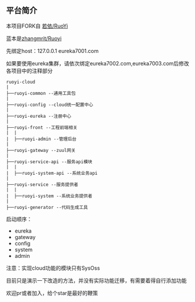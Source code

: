 ## 平台简介

本项目FORK自  [若依/RuoYi](https://gitee.com/y_project/RuoYi)

蓝本是[zhangmrit/Ruoyi](https://gitee.com/zhangmrit/RuoYi)

先绑定host：127.0.0.1 eureka7001.com

如果要使用eureka集群，请依次绑定eureka7002.com,eureka7003.com后修改各项目中的注释部分

```
ruoyi-cloud
|
├──ruoyi-common --通用工具包
|
├──ruoyi-config --cloud统一配置中心
|
├──ruoyi-eureka --注册中心
|
├──ruoyi-front --工程前端相关
|  |
|  ├──ruoyi-admin --管理后台
|
├──ruoyi-gateway --zuul网关
|
├──ruoyi-service-api --服务api模块
|  |
|  ├──ruoyi-system-api --系统业务api
|
├──ruoyi-service --服务提供者
|  |
|  ├──ruoyi-system --系统业务提供者
|
├──ruoyi-generator --代码生成工具

```





启动顺序：
- eureka
- gateway
- config
- system
- admin


注意：实现cloud功能的模块只有SysOss

目前只是演示一下改造的方法，并没有实际功能迁移，有需要着得自行添加功能

欢迎pr或者加入，给个star是最好的鞭策

